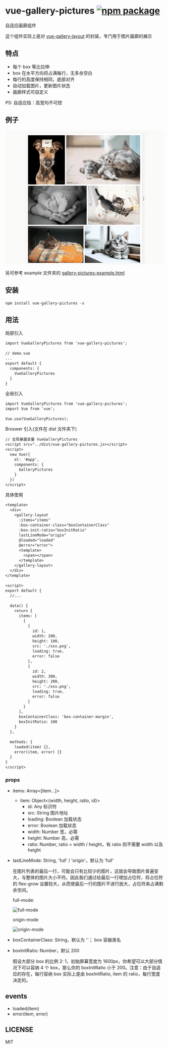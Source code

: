 # vue-gallery-pictures [![npm package](https://img.shields.io/npm/v/vue-gallery-pictures.svg)](https://www.npmjs.com/package/vue-gallery-pictures)
自适应画廊组件

这个组件实际上是对 [vue-gallery-layout](https://github.com/liuqipeng417/vue-gallery-layout) 的封装，专门用于图片画廊的展示

## 特点

- 每个 box 等比拉伸
- box 在水平方向将占满每行，无多余空白
- 每行的高度保持相同，底部对齐
- 自动加载图片，更新图片状态
- 画廊样式可自定义

PS: 自适应指：高宽均不可控

## 例子

![例子](https://raw.githubusercontent.com/liuqipeng417/vue-gallery-pictures/master/examples/gallery-pictures-demo.gif)

另可参考 example 文件夹的 [gallery-pictures-example.html](https://raw.githubusercontent.com/liuqipeng417/vue-gallery-pictures/master/examples/gallery-pictures-example.html)

## 安装

`npm install vue-gallery-pictures -s`

## 用法

局部引入
```
import VueGalleryPictures from 'vue-gallery-pictures';

// demo.vue
...
export default {
  components: {
    VueGalleryPictures
  }
}
```

全局引入
```
import VueGalleryPictures from 'vue-gallery-pictures';
import Vue from 'vue';

Vue.use(VueGalleryPictures);
```

Broswer 引入(文件在 dist 文件夹下)
```
// 全局暴露变量 VueGalleryPictures
<script src="../dist/vue-gallery-pictures.js></script>
<script>
  new Vue({
    el: '#app',
    components: {
      GalleryPictures
    }
  })
</script>
```

具体使用
```
<template>
  <div>
    <gallery-layout
      :items="items"
      :box-container-class="boxContainerClass"
      :box-init-ratio="boxInitRatio"
      lastLineMode="origin"
      @loaded="loaded"
      @error="error">
      <template>
        <span></span>
      </template>
    </gallery-layout>
  </div>
</template>

<script>
export default {
  //...

  data() {
    return {
      items: [
        {
          {
            id: 1,
            width: 200,
            height: 100,
            src: './xxx.png',
            loading: true,
            error: false
          },
          {
            id: 2,
            width: 300,
            height: 200,
            src: './xxx.png',
            loading: true,
            error: false
          }
        }
      ],
      boxContainerClass: 'box-container-margin',
      boxInitRatio: 100
    }
  },

  methods: {
    loaded(item) {},
    error(item, error) {}
  }
}
</script>
```

### props
- items: Array<[item...]>
    - item: Object<{width, height, ratio, id}>
        - id: Any 标识符
        - src: String 图片地址
        - loading: Boolean 加载状态
        - error: Boolean 加载状态
        - width: Number 宽，必需
        - height: Number 高，必需
        - ratio: Number, ratio = width / height，有 ratio 则不需要 width 以及 height

- lastLineMode: String, 'full' / 'origin'，默认为 'full'

    在图片列表的最后一行，可能会只有比较少的图片，这就会导致图片普遍变大，与整体的图片大小不符。因此我们通过给最后一行增加占位符，将占位符的 flex-grow 设置较大，从而使最后一行的图片不进行放大，占位符来占满剩余空间。

    full-mode:

    ![full-mode](https://img1.pcfg.cache.wpscdn.cn/ks3_ab2603f7558962581a356a7f805cc518/full-mode.png)

    origin-mode

    ![origin-mode](https://img1.pcfg.cache.wpscdn.cn/ks3_40405cc1f424a2efc7ad690a6fe8bed6/origin-mode.png)

- boxContainerClass: String，默认为 ''； box 容器类名

- boxInitRatio: Number，默认 200

    假设大部分 box 的比例 2: 1，初始屏幕宽度为 1600px，你希望可以大部分情况下可以容纳 4 个 box，那么你的 boxInitRatio 小于 200。注意：由于自适应的存在，每行容纳 box 实际上是由 boxInitRatio, item 的 ratio，每行宽度决定的。

## events

- loaded(item)
- error(item, error)

## LICENSE

MIT
